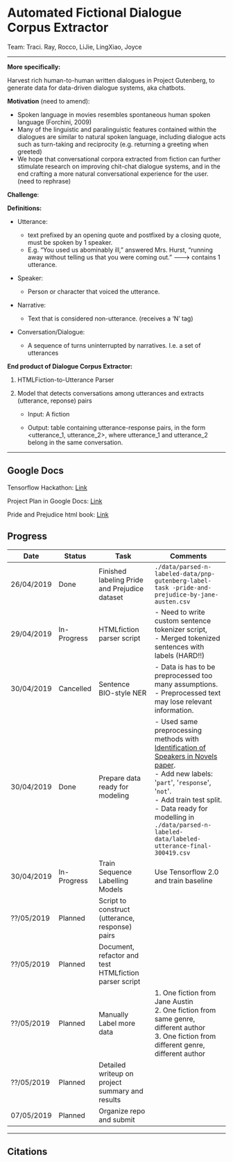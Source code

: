 # Automated Fictional Dialogue Corpus Extractor
Team: Traci. Ray, Rocco, LiJie, LingXiao, Joyce

---

**More specifically:**

Harvest rich human-to-human written dialogues in Project Gutenberg, to generate data for data-driven dialogue systems, aka chatbots. 

**Motivation** (need to amend):

- Spoken language in movies resembles spontaneous human spoken language (Forchini, 2009)
- Many of the linguistic and paralinguistic features contained within the dialogues are similar to natural spoken language, including dialogue acts such as turn-taking and reciprocity (e.g. returning a greeting when greeted)
- We hope that conversational corpora extracted from fiction can further stimulate research on improving chit-chat dialogue systems, and in the end crafting a more natural conversational experience for the user. (need to rephrase)

**Challenge**:

<write something>

**Definitions:**

- Utterance: 

  - text prefixed by an opening quote and postfixed by a closing quote, must be spoken by 1 speaker. 
  - E.g. “You used us abominably ill,” answered Mrs. Hurst, “running away without telling us that you were coming out.” ---> contains 1 utterance. 

- Speaker:

  - Person or character that voiced the utterance. 

- Narrative:

  - Text that is considered non-utterance. (receives a ‘N’ tag)

- Conversation/Dialogue:

  - A sequence of turns uninterrupted by narratives. I.e. a set of utterances

**End product of Dialogue Corpus Extractor:**

1. HTMLFiction-to-Utterance Parser

2. Model that detects conversations among utterances and extracts (utterance, reponse) pairs

	- Input: A fiction

	- Output: table containing utterance-response pairs, in the form <utterance_1, utterance_2>, where utterance_1 and utterance_2 belong in the same conversation.

     

---

## Google Docs

Tensorflow Hackathon: [Link](https://tensorflow.devpost.com/)

Project Plan in Google Docs: [Link](https://docs.google.com/document/d/153GR4_yngHeu6puHnFf-QMzcHXKFKgx94QIK6zLsQCI/edit?usp=sharing)

Pride and Prejudice html book: [Link](https://www.gutenberg.org/files/1342/1342-h/1342-h.htm)

## Progress

| Date       | Status      | Task                                                  | Comments                                                     |
| ---------- | ----------- | ----------------------------------------------------- | ------------------------------------------------------------ |
| 26/04/2019 | Done        | Finished labeling Pride and Prejudice dataset         | ```./data/parsed-n-labeled-data/pnp-gutenberg-label-task -pride-and-prejudice-by-jane-austen.csv``` |
| 29/04/2019 | In-Progress | HTMLfiction parser script                             | - Need to write custom sentence tokenizer script,<br /> - Merged tokenized sentences with labels (HARD!!) |
| 30/04/2019 | Cancelled   | Sentence BIO-style NER                                | - Data is has to be preprocessed too many assumptions. <br /> - Preprocessed text may lose relevant information. |
| 30/04/2019 | Done        | Prepare data ready for modeling                       | - Used same preprocessing methods with [Identification of Speakers in Novels paper](https://www.aclweb.org/anthology/P13-1129). <br /> - Add new labels: '```part```', '```response```', '```not```'. <br /> - Add train test split. <br /> - Data ready for modelling in ```./data/parsed-n-labeled-data/labeled-utterance-final-300419.csv``` |
| 30/04/2019 | In-Progress | Train Sequence Labelling Models                       | Use Tensorflow 2.0 and train baseline                        |
| ??/05/2019 | Planned     | Script to construct (utterance, response) pairs       |                                                              |
| ??/05/2019 | Planned     | Document, refactor and test HTMLfiction parser script |                                                              |
| ??/05/2019 | Planned     | Manually Label more data                              | 1. One fiction from Jane Austin<br />2. One fiction from same genre, different author<br />3. One fiction from different genre, different author |
| ??/05/2019 | Planned     | Detailed writeup on project summary and results       |                                                              |
| 07/05/2019 | Planned     | Organize repo and submit                              |                                                              |

---

## Citations

